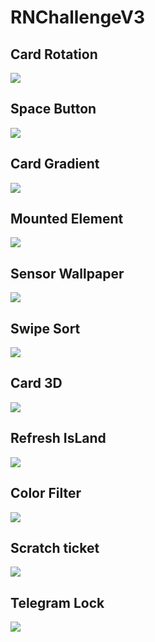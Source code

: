 # RNChallengeV3

## Card Rotation

<image src="./preview/card-rotation.gif"/>

## Space Button

<image src="./preview/space_button.gif"/>

## Card Gradient

<image src="./preview/card-gradient.gif"/>

## Mounted Element

<image src="./preview/mounted-element.gif"/>

## Sensor Wallpaper

<image src="./preview/sensor_wallpaper.gif"/>

## Swipe Sort

<image src="./preview/swipe_sort.gif"/>

## Card 3D

<image src="./preview/card_3d.gif"/>

## Refresh IsLand

<image src="./preview/refresh_island.gif"/>

## Color Filter

<image src="./preview/color_filter.gif"/>

## Scratch ticket

<image src="./preview/scratch_tickets.gif"/>

## Telegram Lock

<image src="./preview/telegram_lock.gif"/>
